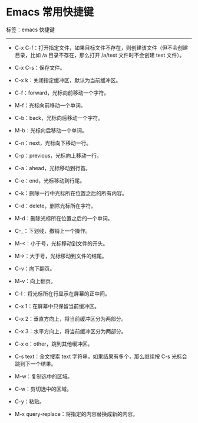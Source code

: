 # Emacs 常用快捷键

标签：emacs 快捷键

---

- C-x C-f：打开指定文件，如果目标文件不存在，则创建该文件（但不会创建目录，比如 /a 目录不存在，那么打开 /a/test 文件时不会创建 test 文件）。

- C-x C-s：保存文件。

- C-x k：关闭指定缓冲区，默认为当前缓冲区。

- C-f：forward，光标向前移动一个字符。
- M-f：光标向前移动一个单词。

- C-b：back，光标向后移动一个字符。
- M-b：光标向后移动一个单词。

- C-n：next，光标向下移动一行。
- C-p：previous，光标向上移动一行。

- C-a：ahead，光标移动到行首。
- C-e：end，光标移动到行尾。

- C-k：删除一行中光标所在位置之后的所有内容。
- C-d：delete，删除光标所在字符。
- M-d：删除光标所在位置之后的一个单词。

- C-_：下划线，撤销上一个操作。

- M-<：小于号，光标移动到文件的开头。
- M->：大于号，光标移动到文件的结尾。

- C-v：向下翻页。
- M-v：向上翻页。

- C-l：将光标所在行显示在屏幕的正中间。

- C-x 1：在屏幕中只保留当前缓冲区。
- C-x 2：垂直方向上，将当前缓冲区分为两部分。
- C-x 3：水平方向上，将当前缓冲区分为两部分。
- C-x o：other，跳到其他缓冲区。

- C-s text：全文搜索 text 字符串，如果结果有多个，那么继续按 C-s 光标会跳到下一个结果。

- M-w：复制选中的区域。
- C-w：剪切选中的区域。
- C-y：粘贴。

- M-x query-replace：将指定的内容替换成新的内容。
